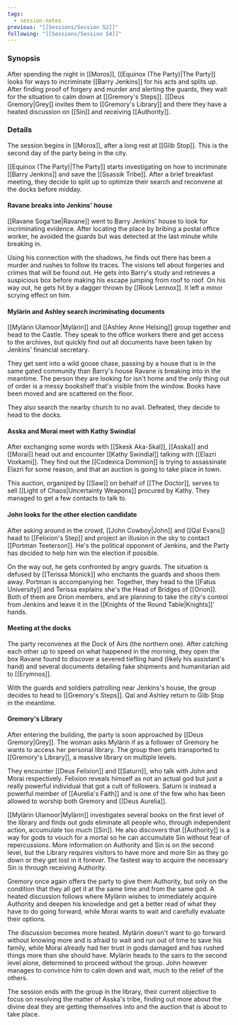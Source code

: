 ```yaml
---
tags:
  - session-notes
previous: "[[Sessions/Session 52]]"
following: "[[Sessions/Session 54]]"
---
```

### Synopsis
After spending the night in [[Moros]], [[Equinox (The Party)|The Party]] looks for ways to incriminate [[Barry Jenkins]] for his acts and splits up. After finding proof of forgery and murder and alerting the guards, they wait for the situation to calm down at [[Gremory's Steps]]. [[Deus Gremory|Grey]] invites them to [[Gremory's Library]] and there they have a heated discussion on [[Sin]] and receiving [[Authority]].

### Details
The session begins in [[Moros]], after a long rest at [[Glib Stop]]. This is the second day of the party being in the city.

[[Equinox (The Party)|The Party]] starts investigating on how to incriminate [[Barry Jenkins]] and save the [[Ssassik Tribe]]. After a brief breakfast meeting, they decide to split up to optimize their search and reconvene at the docks before midday.

#### Ravane breaks into Jenkins' house
[[Ravane Soga'tae|Ravane]] went to Barry Jenkins' house to look for incriminating evidence. After locating the place by bribing a postal office worker, he avoided the guards but was detected at the last minute while breaking in.

Using his connection with the shadows, he finds out there has been a murder and rushes to follow its traces. The visions tell about forgeries and crimes that will be found out. He gets into Barry's study and retrieves a suspicious box before making his escape jumping from roof to roof. On his way out, he gets hit by a dagger thrown by [[Rook Lennox]]. It left a minor scrying effect on him. 

#### Mylàrin and Ashley search incriminating documents
[[Mylàrin Ulamoor|Mylàrin]] and [[Ashley Anne Helsing]] group together and head to the Castle. They speak to the office workers there and get access to the archives, but quickly find out all documents have been taken by Jenkins' financial secretary.

They get sent into a wild goose chase, passing by a house that is in the same gated community than Barry's house Ravane is breaking into in the meantime. The person they are looking for isn't home and the only thing out of order is a messy bookshelf that's visible from the window. Books have been moved and are scattered on the floor.

They also search the nearby church to no avail. Defeated, they decide to head to the docks.

#### Asska and Morai meet with Kathy Swindial
After exchanging some words with [[Skesk Aka-Skal]], [[Asska]] and [[Morai]] head out and encounter [[Kathy Swindial]] talking with [[Elazri Voxkami]]. They find out the [[Codexica Dominion]] is trying to assassinate Elazri for some reason, and that an auction is going to take place in town.

This auction, organized by [[Saw]] on behalf of [[The Doctor]], serves to sell [[Light of Chaos|Uncertainty Weapons]] procured by Kathy. They managed to get a few contacts to talk to.

#### John looks for the other election candidate
After asking around in the crowd, [[John Cowboy|John]] and [[Qal Evans]] head to [[Felixion's Step]] and project an illusion in the sky to contact [[Portman Teeterson]]. He's the political opponent of Jenkins, and the Party has decided to help him win the election if possible.

On the way out, he gets confronted by angry guards. The situation is defused by [[Terissa Monick]] who enchants the guards and shoos them away. Portman is accompanying her. Together, they head to the [[Fatus University]] and Terissa explains she's the Head of Bridges of [[Orion]]. Both of them are Orion members, and are planning to take the city's control from Jenkins and leave it in the [[Knights of the Round Table|Knights]]' hands.

#### Meeting at the docks
The party reconvenes at the Dock of Airs (the northern one). After catching each other up to speed on what happened in the morning, they open the box Ravane found to discover a severed tiefling hand (likely his assistant's hand) and several documents detailing fake shipments and humanitarian aid to [[Erymnos]].

With the guards and soldiers patrolling near Jenkins's house, the group decides to head to [[Gremory's Steps]]. Qal and Ashley return to Glib Stop in the meantime.

#### Gremory's Library
After entering the building, the party is soon approached by [[Deus Gremory|Grey]]. The woman asks Mylàrin if as a follower of Gremory he wants to access her personal library. The group then gets transported to [[Gremory's Library]], a massive library on multiple levels.

They encounter [[Deus Felixion]] and [[Saturn]], who talk with John and Morai respectively. Felixion reveals himself as not an actual god but just a really powerful individual that got a cult of followers. Saturn is instead a powerful member of [[Aurelia's Faith]] and is one of the few who has been allowed to worship both Gremory and [[Deus Aurelia]]. 

[[Mylàrin Ulamoor|Mylàrin]] investigates several books on the first level of the library and finds out gods eliminate all people who, through independent action, accumulate too much [[Sin]]. He also discovers that [[Authority]] is a way for gods to vouch for a mortal so he can accumulate Sin without fear of repercussions. More information on Authority and Sin is on the second level, but the Library requires visitors to have more and more Sin as they go down or they get lost in it forever. The fastest way to acquire the necessary Sin is through receiving Authority.

Gremory once again offers the party to give them Authority, but only on the condition that they all get it at the same time and from the same god. A heated discussion follows where Mylàrin wishes to immediately acquire Authority and deepen his knowledge and get a better read of what they have to do going forward, while Morai wants to wait and carefully evaluate their options. 

The discussion becomes more heated. Mylàrin doesn't want to go forward without knowing more and is afraid to wait and run out of time to save his family, while Morai already had her trust in gods damaged and has rushed things more than she should have. Mylàrin heads to the sairs to the second level alone, determined to proceed without the group. John however manages to convince him to calm down and wait, much to the relief of the others.

The session ends with the group in the library, their current objective to focus on resolving the matter of Asska's tribe, finding out more about the divine deal they are getting themselves into and the auction that is about to take place.